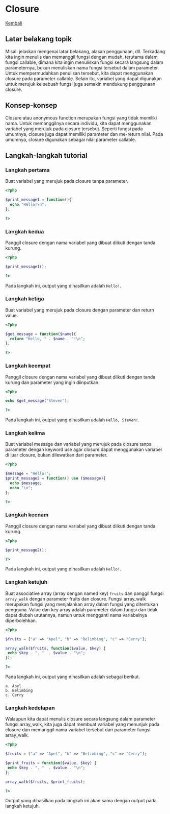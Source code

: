 # Closure

[Kembali](readme.md)

## Latar belakang topik

Misal: jelaskan mengenai latar belakang, alasan penggunaan, dll.
Terkadang kita ingin menulis dan memanggil fungsi dengan mudah, terutama dalam fungsi callable, dimana kita ingin menuliskan fungsi secara langsung dalam parameternya, bukan menuliskan nama fungsi tersebut dalam parameter. Untuk mempermudahkan penulisan tersebut, kita dapat menggunakan closure pada parameter callable. Selain itu, variabel yang dapat digunakan untuk merujuk ke sebuah fungsi juga semakin mendukung penggunaan closure.

## Konsep-konsep

Closure atau anonymous function merupakan fungsi yang tidak memiliki nama. Untuk memanggilnya secara individu, kita dapat menggunakan variabel yang merujuk pada closure tersebut. Seperti fungsi pada umumnya, closure juga dapat memiliki parameter dan me-return nilai. Pada umumnya, closure digunakan sebagai nilai parameter callable. 

## Langkah-langkah tutorial

### Langkah pertama

Buat variabel yang merujuk pada closure tanpa parameter.

```php
<?php

$print_message1 = function(){
  echo "Hello!\n";
};

?>
```

### Langkah kedua

Panggil closure dengan nama variabel yang dibuat diikuti dengan tanda kurung.

```php
<?php

$print_message1();

?>
```

Pada langkah ini, output yang dihasilkan adalah `Hello!`.

### Langkah ketiga

Buat variabel yang merujuk pada closure dengan parameter dan return value.

```php
<?php

$get_message = function($name){
  return "Hello, " . $name . "!\n";
};

?>
```

### Langkah keempat

Panggil closure dengan nama variabel yang dibuat diikuti dengan tanda kurung dan parameter yang ingin diinputkan.

```php
<?php

echo $get_message("Steven");

?>
```

Pada langkah ini, output yang dihasilkan adalah `Hello, Steven!`.

### Langkah kelima

Buat variabel message dan variabel yang merujuk pada closure tanpa parameter dengan keyword use agar closure dapat menggunakan variabel di luar closure, bukan dilewatkan dari parameter.

```php
<?php

$message = "Hello!";
$print_message2 = function() use ($message){
  echo $message;
  echo "\n";
};

?>
```

### Langkah keenam

Panggil closure dengan nama variabel yang dibuat diikuti dengan tanda kurung.

```php
<?php

$print_message2();

?>
```

Pada langkah ini, output yang dihasilkan adalah `Hello!`.

### Langkah ketujuh

Buat associative array (array dengan named key) `fruits` dan panggil fungsi `array_walk` dengan parameter fruits dan closure. Fungsi array_walk merupakan fungsi yang menjalankan array dalam fungsi yang ditentukan pengguna. Value dan key array adalah parameter dalam fungsi dan tidak dapat diubah urutannya, namun untuk mengganti nama variabelnya diperbolehkan.

```php
<?php

$fruits = ["a" => "Apel", "b" => "Belimbing", "c" => "Cerry"];

array_walk($fruits, function($value, $key) {
 echo $key . ". "  . $value . "\n";
});

?>
```

Pada langkah ini, output yang dihasilkan adalah sebagai berikut.
```
a. Apel
b. Belimbing
c. Cerry
```

### Langkah kedelapan

Walaupun kita dapat menulis closure secara langsung dalam parameter fungsi array_walk, kita juga dapat membuat variabel yang menunjuk pada closure dan memanggil nama variabel tersebut dari parameter fungsi array_walk.

```php
<?php

$fruits = ["a" => "Apel", "b" => "Belimbing", "c" => "Cerry"];

$print_fruits = function($value, $key) {
 echo $key . ". "  . $value . "\n";
};

array_walk($fruits, $print_fruits);

?>
```

Output yang dihasilkan pada langkah ini akan sama dengan output pada langkah ketujuh.
